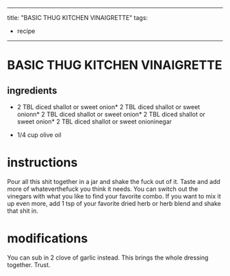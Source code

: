 

	
---
title: "BASIC THUG KITCHEN VINAIGRETTE"
tags:
  - recipe
---
# BASIC THUG KITCHEN VINAIGRETTE
## ingredients
* 2 TBL diced shallot or sweet onion* 2 TBL diced shallot or sweet onionn* 2 TBL diced shallot or sweet onion* 2 TBL diced shallot or sweet onion* 2 TBL diced shallot or sweet onioninegar

* 1/4 cup olive oil

# instructions
Pour all this shit together in a jar and shake the fuck out of it. Taste and add more of
whateverthefuck you think it needs. You can switch out the vinegars with what you like to find
your favorite combo. If you want to mix it up even more, add 1 tsp of your favorite dried
herb or herb blend and shake that shit in.

# modifications

You can sub in 2 clove of garlic instead.
 This brings the whole dressing together. Trust.
	
	
